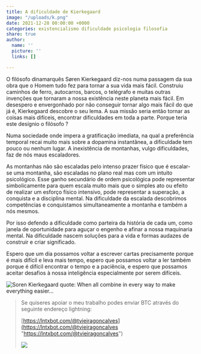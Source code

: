 ```yaml
---
title: A dificuldade de Kierkegaard
image: "/uploads/k.png"
date: 2021-12-28 00:00:00 +0000
categories: existencialismo dificuldade psicologia filosofia
share: true
author:
  name: ''
  picture: ''
  links: []

---
```

O filósofo dinamarquês Søren Kierkegaard diz-nos numa passagem da sua obra que o Homem tudo fez para tornar a sua vida mais fácil. Construiu caminhos de ferro, autocarros, barcos, o telégrafo e muitas outras invenções que tornaram a nossa existência neste planeta mais fácil. Em desespero e envergonhado por não conseguir tornar algo mais fácil do que já é, Kierkegaard descobre o seu lema. A sua missão seria então tornar as coisas mais difíceis, encontrar dificuldades em toda a parte. Porque teria este desígnio o filósofo ?

Numa sociedade onde impera a gratificação imediata, na qual a preferência temporal recai muito mais sobre a dopamina instantânea, a dificuldade tem pouco ou nenhum lugar. A inexistência de montanhas, vulgo dificuldades, faz de nós maus escaladores.

As montanhas não são escaladas pelo intenso prazer físico que é escalar-se uma montanha, são escaladas no plano real mas com um intuito psicológico. Esse ganho secundário de ordem psicológica pode representar simbolicamente para quem escala muito mais que o simples ato ou efeito de realizar um esforço físico intensivo, pode representar a superação, a conquista e a disciplina mental. Na dificuldade da escalada descobrimos competências e conquistamos simultaneamente a montanha e também a nós mesmos.

Por isso defendo a dificuldade como parteira da história de cada um, como janela de oportunidade para aguçar o engenho e afinar a nossa maquinaria mental. Na dificuldade nascem soluções para a vida e formas audazes de construir e criar significado.

Espero que um dia possamos voltar a escrever cartas precisamente porque é mais difícil e leva mais tempo, espero que possamos voltar a ler também porque é difícil encontrar o tempo e a paciência, e espero que possamos aceitar desafios à nossa inteligência especialmente por serem difíceis.

![Soren Kierkegaard quote: When all combine in every way to make everything  easier...](https://www.azquotes.com/picture-quotes/quote-when-all-combine-in-every-way-to-make-everything-easier-people-will-want-difficulty-soren-kierkegaard-104-75-27.jpg)

> Se quiseres apoiar o meu trabalho podes enviar BTC através do seguinte endereço lightning:
>
> [https://lntxbot.com/@tvieiragoncalves](https://lntxbot.com/@tvieiragoncalves "https://lntxbot.com/@tvieiragoncalves")
>
> ![](https://i.imgur.com/v8i5Xd3.png)